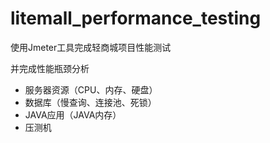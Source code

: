 # litemall_performance_testing
使用Jmeter工具完成轻商城项目性能测试


并完成性能瓶颈分析
- 服务器资源（CPU、内存、硬盘）
- 数据库（慢查询、连接池、死锁）
- JAVA应用（JAVA内存）
- 压测机
